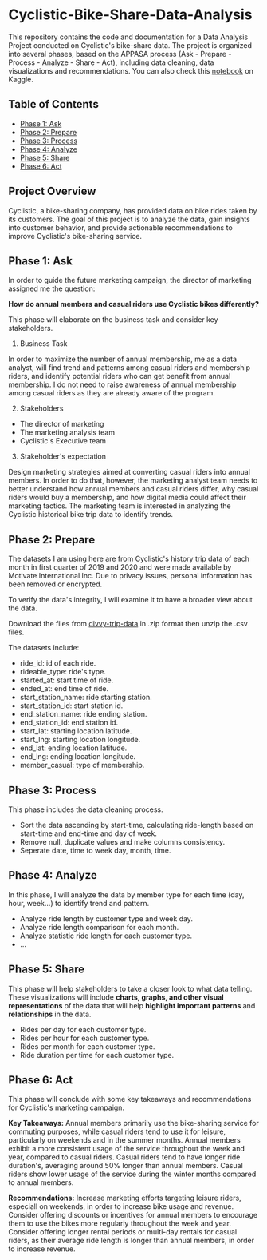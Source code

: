 # Cyclistic-Bike-Share-Data-Analysis

This repository contains the code and documentation for a Data Analysis Project conducted on Cyclistic's bike-share data. The project is organized into several phases, based on the APPASA process (Ask - Prepare - Process - Analyze - Share - Act), including data cleaning,  data visualizations and recommendations. You can also check this [notebook](https://www.kaggle.com/code/nguynnc/how-does-a-bike-share-navigate-speedy-success?scriptVersionId=174625059) on Kaggle.

## Table of Contents

- [Phase 1: Ask](https://github.com/edward1503/Cyclistic-Bike-Share-Data-Analysis/blob/main/README.md#phase-1-ask)
- [Phase 2: Prepare](https://github.com/edward1503/Cyclistic-Bike-Share-Data-Analysis/blob/main/README.md#phase-2-prepare)
- [Phase 3: Process](https://github.com/edward1503/Cyclistic-Bike-Share-Data-Analysis/blob/main/README.md#phase-3-process)
- [Phase 4: Analyze](https://github.com/edward1503/Cyclistic-Bike-Share-Data-Analysis/blob/main/README.md#phase-4-analyze)
- [Phase 5: Share](https://github.com/edward1503/Cyclistic-Bike-Share-Data-Analysis/blob/main/README.md#phase-5-share-visualize)
- [Phase 6: Act](https://github.com/edward1503/Cyclistic-Bike-Share-Data-Analysis/blob/main/README.md#phase-6-act)
## Project Overview

Cyclistic, a bike-sharing company, has provided data on bike rides taken by its customers. The goal of this project is to analyze the data, gain insights into customer behavior, and provide actionable recommendations to improve Cyclistic's bike-sharing service.

## Phase 1: Ask

In order to guide the future marketing campaign, the director of marketing assigned me the question: 

**How do annual members and casual riders use Cyclistic bikes differently?**

This phase will elaborate on the business task and consider key stakeholders.

1. Business Task
 
In order to maximize the number of annual membership, me as a data analyst, will find trend and patterns among casual riders and membership riders, and identify potential riders who can get benefit from annual membership. I do not need to raise awareness of annual membership among casual riders as they are already aware of the program. 

2. Stakeholders

- The director of marketing
- The marketing analysis team
- Cyclistic's Executive team

3. Stakeholder's expectation

Design marketing strategies aimed at converting casual riders into annual members. In order to do that, however, the marketing analyst team needs to better understand how annual members and casual riders differ, why casual riders would buy a membership, and how digital media could affect their marketing tactics. The marketing team is interested in analyzing the Cyclistic historical bike trip data to identify trends.

## Phase 2: Prepare

The datasets I am using here are from Cyclistic's history trip data of each month in first quarter of 2019 and 2020 and were made available by Motivate International Inc. Due to privacy issues, personal information has been removed or encrypted. 

To verify the data's integrity, I will examine it to have a broader view about the data.

Download the files from [divvy-trip-data](https://divvy-tripdata.s3.amazonaws.com/index.html) in .zip format then unzip the .csv files. 

The datasets include:
 - ride_id: id of each ride.
 - rideable_type: ride's type.
 - started_at: start time of ride.
 - ended_at: end time of ride.
 - start_station_name: ride starting station.
 - start_station_id: start station id.
 - end_station_name: ride ending station.
 - end_station_id: end station id.
 - start_lat: starting location latitude.
 - start_lng: starting location longitude.
 - end_lat: ending location latitude.
 - end_lng: ending location longitude.
 - member_casual: type of membership.

## Phase 3: Process

This phase includes the data cleaning process.

 - Sort the data ascending by start-time, calculating ride-length based on start-time and end-time and day of week.
 - Remove null, duplicate values and make columns consistency.
 - Seperate date, time to week day, month, time.

## Phase 4: Analyze

In this phase, I will analyze the data by member type for each time (day, hour, week...) to identify trend and pattern. 
 - Analyze ride length by customer type and week day.
 - Analyze ride length comparison for each month.
 - Analyze statistic ride length for each customer type.
 - ...

## Phase 5: Share

This phase will help stakeholders to take a closer look to what data telling. These visualizations will include **charts, graphs, and other visual representations** of the data that will help **highlight important patterns** and **relationships** in the data.
- Rides per day for each customer type.
- Rides per hour for each customer type.
- Rides per month for each customer type.
- Ride duration per time for each customer type.

## Phase 6: Act

This phase will conclude with some key takeaways and recommendations for Cyclistic's marketing campaign. 

**Key Takeaways:**
Annual members primarily use the bike-sharing service for commuting purposes, while casual riders tend to use it for leisure, particularly on weekends and in the summer months.
Annual members exhibit a more consistent usage of the service throughout the week and year, compared to casual riders.
Casual riders tend to have longer ride duration's, averaging around 50% longer than annual members.
Casual riders show lower usage of the service during the winter months compared to annual members.

**Recommendations:**
Increase marketing efforts targeting leisure riders, especiall on weekends, in order to increase bike usage and revenue.
Consider offering discounts or incentives for annual members to encourage them to use the bikes more regularly throughout the week and year.
Consider offering longer rental periods or multi-day rentals for casual riders, as their average ride length is longer than annual members, in order to increase revenue.
